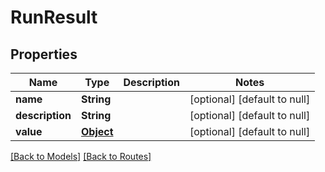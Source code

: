# RunResult
## Properties

| Name | Type | Description | Notes |
|------------ | ------------- | ------------- | -------------|
| **name** | **String** |  | [optional] [default to null] |
| **description** | **String** |  | [optional] [default to null] |
| **value** | [**Object**](.md) |  | [optional] [default to null] |

[[Back to Models]](../overview#models) [[Back to Routes]](../overview#routes)

